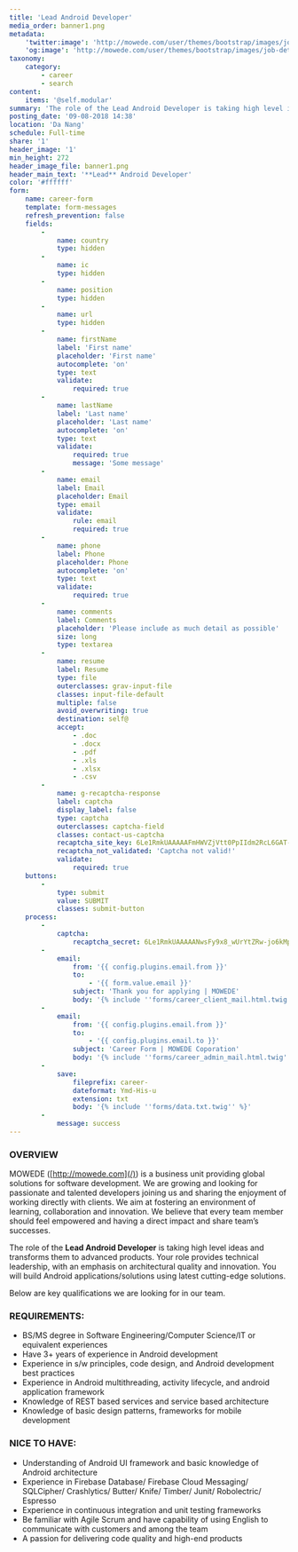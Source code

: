 ```yaml
---
title: 'Lead Android Developer'
media_order: banner1.png
metadata:
    'twitter:image': 'http://mowede.com/user/themes/bootstrap/images/job-detail.png'
    'og:image': 'http://mowede.com/user/themes/bootstrap/images/job-detail.png'
taxonomy:
    category:
        - career
        - search
content:
    items: '@self.modular'
summary: 'The role of the Lead Android Developer is taking high level ideas and transforms them to advanced products. Your role provides technical leadership, with an emphasis on architectural quality and innovation. You will build Android applications/solutions using latest cutting-edge solutions.'
posting_date: '09-08-2018 14:38'
location: 'Da Nang'
schedule: Full-time
share: '1'
header_image: '1'
min_height: 272
header_image_file: banner1.png
header_main_text: '**Lead** Android Developer'
color: '#ffffff'
form:
    name: career-form
    template: form-messages
    refresh_prevention: false
    fields:
        -
            name: country
            type: hidden
        -
            name: ic
            type: hidden
        -
            name: position
            type: hidden
        -
            name: url
            type: hidden
        -
            name: firstName
            label: 'First name'
            placeholder: 'First name'
            autocomplete: 'on'
            type: text
            validate:
                required: true
        -
            name: lastName
            label: 'Last name'
            placeholder: 'Last name'
            autocomplete: 'on'
            type: text
            validate:
                required: true
                message: 'Some message'
        -
            name: email
            label: Email
            placeholder: Email
            type: email
            validate:
                rule: email
                required: true
        -
            name: phone
            label: Phone
            placeholder: Phone
            autocomplete: 'on'
            type: text
            validate:
                required: true
        -
            name: comments
            label: Comments
            placeholder: 'Please include as much detail as possible'
            size: long
            type: textarea
        -
            name: resume
            label: Resume
            type: file
            outerclasses: grav-input-file
            classes: input-file-default
            multiple: false
            avoid_overwriting: true
            destination: self@
            accept:
                - .doc
                - .docx
                - .pdf
                - .xls
                - .xlsx
                - .csv
        -
            name: g-recaptcha-response
            label: captcha
            display_label: false
            type: captcha
            outerclasses: captcha-field
            classes: contact-us-captcha
            recaptcha_site_key: 6Le1RmkUAAAAAFmHWVZjVtt0PpIIdm2RcL6GAT-r
            recaptcha_not_validated: 'Captcha not valid!'
            validate:
                required: true
    buttons:
        -
            type: submit
            value: SUBMIT
            classes: submit-button
    process:
        -
            captcha:
                recaptcha_secret: 6Le1RmkUAAAAANwsFy9x8_wUrYtZRw-jo6kMpCr6
        -
            email:
                from: '{{ config.plugins.email.from }}'
                to:
                    - '{{ form.value.email }}'
                subject: 'Thank you for applying | MOWEDE'
                body: '{% include ''forms/career_client_mail.html.twig'' %}'
        -
            email:
                from: '{{ config.plugins.email.from }}'
                to:
                    - '{{ config.plugins.email.to }}'
                subject: 'Career Form | MOWEDE Coporation'
                body: '{% include ''forms/career_admin_mail.html.twig'' %}'
        -
            save:
                fileprefix: career-
                dateformat: Ymd-His-u
                extension: txt
                body: '{% include ''forms/data.txt.twig'' %}'
        -
            message: success
---
```


### OVERVIEW 

MOWEDE ([http://mowede.com](/)) is a business unit providing global solutions for software development. We are growing and looking for passionate and talented developers joining us and sharing the enjoyment of working directly with clients. We aim at fostering an environment of learning, collaboration and innovation. We believe that every team member should feel empowered and having a direct impact and share team’s successes. 

The role of the **Lead Android Developer** is taking high level ideas and transforms them to advanced products. Your role provides technical leadership, with an emphasis on architectural quality and innovation. You will build Android applications/solutions using latest cutting-edge solutions.

Below are key qualifications we are looking for in our team.

### REQUIREMENTS:

* BS/MS degree in Software Engineering/Computer Science/IT or equivalent experiences
* Have 3+ years  of experience in Android development
* Experience in s/w principles, code design, and Android development best practices 
* Experience in Android multithreading, activity lifecycle, and android application framework
* Knowledge of REST based services and service based architecture
* Knowledge of basic design patterns, frameworks for mobile development

### NICE TO HAVE:

* Understanding of Android UI framework and basic knowledge of Android architecture
* Experience in Firebase Database/ Firebase Cloud Messaging/ SQLCipher/ Crashlytics/ Butter/ Knife/ Timber/ Junit/ Robolectric/ Espresso
* Experience in continuous integration and unit testing frameworks
* Be familiar with Agile Scrum and have capability of using English to communicate with customers and among the team
* A passion for delivering code quality and high-end products
